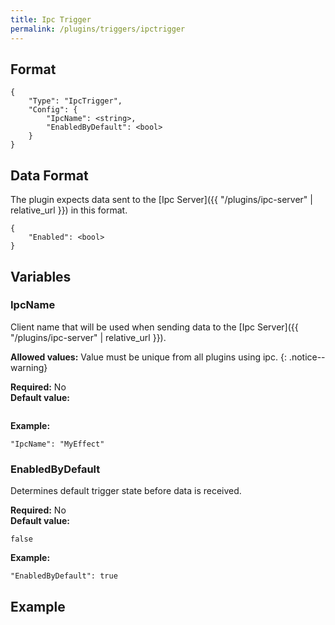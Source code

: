 ```yaml
---
title: Ipc Trigger
permalink: /plugins/triggers/ipctrigger
---
```


## Format

~~~
{
    "Type": "IpcTrigger",
    "Config": {
        "IpcName": <string>,
        "EnabledByDefault": <bool>
    }
}
~~~

## Data Format

The plugin expects data sent to the [Ipc Server]({{ "/plugins/ipc-server" | relative_url }}) in this format.

~~~
{
    "Enabled": <bool>
}
~~~

## Variables

### IpcName
<div class="variable-block" markdown="block">

Client name that will be used when sending data to the [Ipc Server]({{ "/plugins/ipc-server" | relative_url }}).

**Allowed values:** Value must be unique from all plugins using ipc.
{: .notice--warning}

**Required:** No<br>
**Default value:**
~~~
~~~
**Example:**
~~~
"IpcName": "MyEffect"
~~~

</div>

### EnabledByDefault
<div class="variable-block" markdown="block">

Determines default trigger state before data is received.

**Required:** No<br>
**Default value:**
~~~
false
~~~
**Example:**
~~~
"EnabledByDefault": true
~~~

</div>

## Example

~~~
~~~